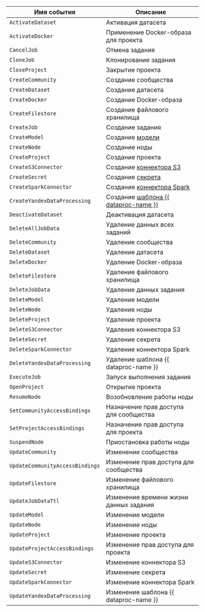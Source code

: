 Имя события | Описание
--- | ---
`ActivateDataset` | Активация датасета
`ActivateDocker` | Применение Docker-образа для проекта
`CancelJob` | Отмена задания
`CloneJob` | Клонирование задания
`CloseProject` | Закрытие проекта
`CreateCommunity` | Создание сообщества
`CreateDataset` | Создание датасета
`CreateDocker` | Создание Docker-образа
`CreateFilestore` | Создание файлового хранилища
`CreateJob` | Создание задания
`CreateModel` | Создание [модели](../../../datasphere/concepts/models/index.md)
`CreateNode` | Создание ноды
`CreateProject` | Создание проекта
`CreateS3Connector` | Создание [коннектора S3](../../../datasphere/concepts/s3-connector.md)
`CreateSecret` | Создание [секрета](../../../datasphere/concepts/secrets.md)
`CreateSparkConnector` | Создание [коннектора Spark](../../../datasphere/concepts/spark-connector.md)
`CreateYandexDataProcessing` | Создание [шаблона {{ dataproc-name }}](../../../datasphere/concepts/data-processing-template.md)
`DeactivateDataset` | Деактивация датасета
`DeleteAllJobData` | Удаление данных всех заданий
`DeleteCommunity` | Удаление сообщества
`DeleteDataset` | Удаление датасета
`DeleteDocker` | Удаление Docker-образа
`DeleteFilestore` | Удаление файлового хранилища
`DeleteJobData` | Удаление данных задания
`DeleteModel` | Удаление модели
`DeleteNode` | Удаление ноды
`DeleteProject` | Удаление проекта
`DeleteS3Connector` | Удаление коннектора S3
`DeleteSecret` | Удаление секрета
`DeleteSparkConnector` | Удаление коннектора Spark
`DeleteYandexDataProcessing` | Удаление шаблона {{ dataproc-name }}
`ExecuteJob` | Запуск выполнения задания
`OpenProject` | Открытие проекта
`ResumeNode` | Возобновление работы ноды
`SetCommunityAccessBindings` | Назначение прав доступа для сообщества
`SetProjectAccessBindings` | Назначение прав доступа для проекта
`SuspendNode` | Приостановка работы ноды
`UpdateCommunity` | Изменение сообщества
`UpdateCommunityAccessBindings` | Изменение прав доступа для сообщества
`UpdateFilestore` | Изменение файлового хранилища
`UpdateJobDataTtl` | Изменение времени жизни данных задания
`UpdateModel` | Изменение модели
`UpdateNode` | Изменение ноды
`UpdateProject` | Изменение проекта
`UpdateProjectAccessBindings` | Изменение прав доступа для проекта
`UpdateS3Connector` | Изменение коннектора S3
`UpdateSecret` | Изменение секрета
`UpdateSparkConnector` | Изменение коннектора Spark
`UpdateYandexDataProcessing` | Изменение шаблона {{ dataproc-name }}